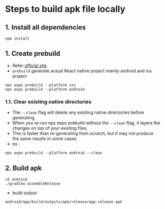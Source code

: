 # Steps to build apk file locally

## 1. Install all dependencies
``` shell
npm install
```

## 1. Create prebuild
- Refer [official site](https://docs.expo.dev/workflow/prebuild/).
- ```prebuild``` generate actual React native project mainly android and ios project

```shell
npx expo prebuild --platform ios
npx expo prebuild --platform android
```

### 1.1. Clear existing native directories

- The `--clean` flag will delete any existing native directories before generating.
- When you re-run npx expo prebuild without the `--clean` flag, it layers the changes on top of your existing files.
- This is faster than re-generating from scratch, but it may not produce the same results in some cases.
- ex.:

```shell
npx expo prebuild --platform android --clean
```

## 2. Build apk
``` shell
cd android
./gradlew assembleRelease
```
- build output
``` shell
android/app/build/outputs/apk/release/app-release.apk
```
